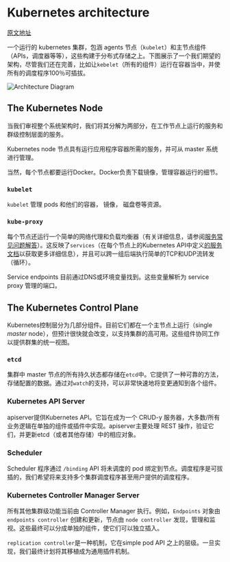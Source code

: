 # Kubernetes architecture

[原文地址](https://github.com/kubernetes/kubernetes/blob/release-1.3/docs/design/architecture.md)
<!-- A running Kubernetes cluster contains node agents (kubelet) and master components (APIs, scheduler, etc), on top of a distributed storage solution. This diagram shows our desired eventual state, though we're still working on a few things, like making kubelet itself (all our components, really) run within containers, and making the scheduler 100% pluggable. -->

一个运行的 kubernetes 集群，包涵 agents 节点（`kubelet`）和主节点组件（APIs，调度器等等），这些构建于分布式存储之上。下图展示了一个我们期望的架构，尽管我们还在完善，比如让`kebelet`（所有的组件）运行在容器当中，并使所有的调度程序100％可插拔。

![Architecture Diagram](https://raw.githubusercontent.com/kubernetes/kubernetes/release-1.3/docs/design/architecture.png)

## The Kubernetes Node

<!-- When looking at the architecture of the system, we'll break it down to services that run on the worker node and services that compose the cluster-level control plane. -->

当我们审视整个系统架构时，我们将其分解为两部分，在工作节点上运行的服务和群级控制层面的服务。

<!-- The Kubernetes node has the services necessary to run application containers and be managed from the master systems. -->

Kubernetes node 节点具有运行应用程序容器所需的服务，并可从 master 系统进行管理。

<!--Each node runs Docker, of course. Docker takes care of the details of downloading images and running containers. -->

当然，每个节点都要运行Docker。Docker负责下载镜像，管理容器运行的细节。

### `kubelet`

<!--The kubelet manages pods and their containers, their images, their volumes, etc.-->

`kubelet` 管理 pods 和他们的容器， 镜像， 磁盘卷等资源。

### `kube-proxy`

<!-- Each node also runs a simple network proxy and load balancer (see the services FAQ for more details). This reflects services (see the services doc for more details) as defined in the Kubernetes API on each node and can do simple TCP and UDP stream forwarding (round robin) across a set of backends. -->

每个节点还运行一个简单的网络代理和负载均衡器（有关详细信息，请参阅[服务常见问题解答](https://github.com/kubernetes/kubernetes/wiki/Services-FAQ)）。这反映了`services`（在每个节点上的Kubernetes API中定义[的服务文档](https://github.com/kubernetes/kubernetes/blob/release-1.3/docs/user-guide/services.md)以获取更多详细信息），并且可以跨一组后端执行简单的TCP和UDP流转发（循环）。

<!--Service endpoints are currently found via [DNS](../admin/dns.md) or through
environment variables (both
[Docker-links-compatible](https://docs.docker.com/userguide/dockerlinks/) and
Kubernetes `{FOO}_SERVICE_HOST` and `{FOO}_SERVICE_PORT` variables are
supported). These variables resolve to ports managed by the service proxy.-->

Service endpoints 目前通过DNS或环境变量找到。这些变量解析为 service proxy 管理的端口。

## The Kubernetes Control Plane

<!-- The Kubernetes control plane is split into a set of components. Currently they
all run on a single _master_ node, but that is expected to change soon in order
to support high-availability clusters. These components work together to provide
a unified view of the cluster. -->

Kubernetes控制层分为几部分组件。目前它们都在一个主节点上运行（single _master_ node），但预计很快就会改变，以支持集群的高可用。这些组件协同工作以提供群集的统一视图。



### `etcd`

<!-- All persistent master state is stored in an instance of `etcd`. This provides a
great way to store configuration data reliably. With `watch` support,
coordinating components can be notified very quickly of changes. -->

集群中 master 节点的所有持久状态都存储在`etcd`中。它提供了一种可靠的方法，存储配置的数据。通过对`watch`的支持，可以非常快速地将变更通知到各个组件。

### Kubernetes API Server

<!-- The apiserver serves up the [Kubernetes API](../api.md). It is intended to be a
CRUD-y server, with most/all business logic implemented in separate components
or in plug-ins. It mainly processes REST operations, validates them, and updates
the corresponding objects in `etcd` (and eventually other stores). -->

apiserver提供Kubernetes API。它旨在成为一个 CRUD-y 服务器，大多数/所有业务逻辑在单独的组件或插件中实现。apiserver主要处理 REST 操作，验证它们，并更新etcd（或者其他存储）中的相应对象。

### Scheduler

<!-- The scheduler binds unscheduled pods to nodes via the `/binding` API. The
scheduler is pluggable, and we expect to support multiple cluster schedulers and
even user-provided schedulers in the future. -->

Scheduler 程序通过 `/binding` API 将未调度的 pod 绑定到节点。调度程序是可拔插的，我们希望将来支持多个集群调度程序甚至用户提供的调度程序。

### Kubernetes Controller Manager Server

<!--All other cluster-level functions are currently performed by the Controller
Manager. For instance, `Endpoints` objects are created and updated by the
endpoints controller, and nodes are discovered, managed, and monitored by the
node controller. These could eventually be split into separate components to
make them independently pluggable. -->


所有其他集群级功能当前由 Controller Manager 执行。例如，`Endpoints` 对象由 `endpoints controller` 创建和更新，节点由 `node controller` 发现，管理和监视。这些最终可以分成单独的组件，使它们可以独立插入。

<!-- The [`replicationcontroller`](../user-guide/replication-controller.md) is a
mechanism that is layered on top of the simple [`pod`](../user-guide/pods.md)
API. We eventually plan to port it to a generic plug-in mechanism, once one is
implemented. -->

`replication controller`是一种机制，它在simple pod API 之上的层级。一旦实现，我们最终计划将其移植成为通用插件机制。

